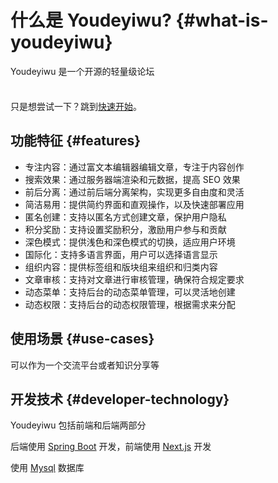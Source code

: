 # 什么是 Youdeyiwu? {#what-is-youdeyiwu}

Youdeyiwu 是一个开源的轻量级论坛

<div class="tip custom-block" style="padding-top: 8px">

只是想尝试一下？跳到[快速开始](./getting-started)。

</div>

## 功能特征 {#features}

- 专注内容：通过富文本编辑器编辑文章，专注于内容创作
- 搜索效果：通过服务器端渲染和元数据，提高 SEO 效果
- 前后分离：通过前后端分离架构，实现更多自由度和灵活
- 简洁易用：提供简约界面和直观操作，以及快速部署应用
- 匿名创建：支持以匿名方式创建文章，保护用户隐私
- 积分奖励：支持设置奖励积分，激励用户参与和贡献
- 深色模式：提供浅色和深色模式的切换，适应用户环境
- 国际化：支持多语言界面，用户可以选择语言显示
- 组织内容：提供标签组和版块组来组织和归类内容
- 文章审核：支持对文章进行审核管理，确保符合规定要求
- 动态菜单：支持后台的动态菜单管理，可以灵活地创建
- 动态权限：支持后台的动态权限管理，根据需求来分配

## 使用场景 {#use-cases}

可以作为一个交流平台或者知识分享等

## 开发技术 {#developer-technology}

Youdeyiwu 包括前端和后端两部分

后端使用 [Spring Boot](https://spring.io/projects/spring-boot) 开发，前端使用 [Next.js](https://nextjs.org) 开发

使用 [Mysql](https://www.mysql.com) 数据库

